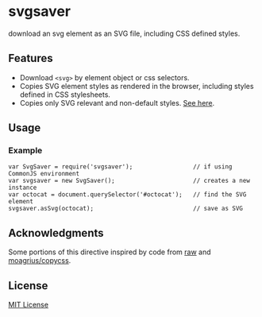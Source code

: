 svgsaver
===

download an svg element as an SVG file, including CSS defined styles.

## Features
- Download `<svg>` by element object or css selectors.
- Copies SVG element styles as rendered in the browser, including styles defined in CSS stylesheets.
- Copies only SVG relevant and non-default styles.  [See here](http://www.w3.org/TR/SVG/propidx.html).

## Usage

### Example

```
var SvgSaver = require('svgsaver');                 // if using CommonJS environment
var svgsaver = new SvgSaver();                      // creates a new instance
var octocat = document.querySelector('#octocat');   // find the SVG element
svgsaver.asSvg(octocat);                            // save as SVG
```

## Acknowledgments
Some portions of this directive inspired by code from [raw](https://github.com/densitydesign/raw/blob/master/js/directives.js) and [moagrius/copycss](https://github.com/moagrius/copycss).

## License
[MIT License](http://en.wikipedia.org/wiki/MIT_License)
